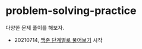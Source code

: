 # problem-solving-practice

다양한 문제 풀이를 해보자.

- 20210714, [백준 단계별로 풀어보기](https://www.acmicpc.net/step) 시작
